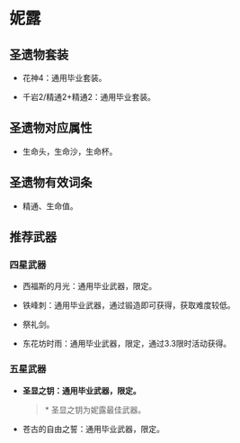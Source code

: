 # 妮露

## 圣遗物套装  

- 花神4：通用毕业套装。  

- 千岩2/精通2+精通2：通用毕业套装。  

## 圣遗物对应属性  

- 生命头，生命沙，生命杯。  

## 圣遗物有效词条  

- 精通、生命值。  

## 推荐武器  

### 四星武器  

- 西福斯的月光：通用毕业武器，限定。  

- 铁峰刺：通用毕业武器，通过锻造即可获得，获取难度较低。  

- 祭礼剑。  

- 东花坊时雨：通用毕业武器，限定，通过3.3限时活动获得。  

### 五星武器  

- **圣显之钥：通用毕业武器，限定。**

  > \* 圣显之钥为妮露最佳武器。  

- 苍古的自由之誓：通用毕业武器，限定。
